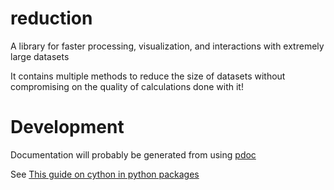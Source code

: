 # reduction
A library for faster processing, visualization, and interactions with extremely large datasets

It contains multiple methods to reduce the size of datasets without compromising on the quality of calculations done with it!

# Development
Documentation will probably be generated from using [pdoc](https://pdoc.dev/)

See [This guide on cython in python packages](https://stackoverflow.com/questions/4505747/how-should-i-structure-a-python-package-that-contains-cython-code)